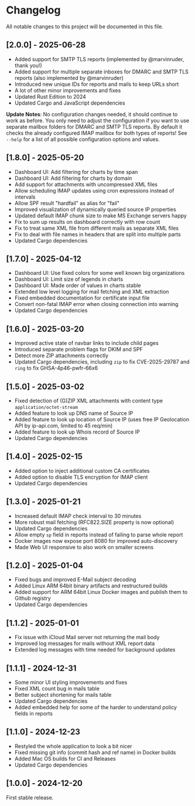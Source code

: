 # Changelog

All notable changes to this project will be documented in this file.

## [2.0.0] - 2025-06-28
* Added support for SMTP TLS reports (implemented by @marvinruder, thank you!)
* Added support for multiple separate inboxes for DMARC and SMTP TLS reports (also implemented by @marvinruder)
* Introduced new unique IDs for reports and mails to keep URLs short
* A lot of other minor improvements and fixes
* Updated Rust Edition to 2024
* Updated Cargo and JavaScript dependencies

**Update Notes**: No configuration changes needed, it should continue to work as before.
You only need to adjust the configuration if you want to use separate mailbox folders for DMARC and SMTP TLS reports.
By default it checks the already configured IMAP mailbox for both types of reports!
See `--help` for a list of all possible configuration options and values.

## [1.8.0] - 2025-05-20
* Dashboard UI: Add filtering for charts by time span
* Dashboard UI: Add filtering for charts by domain
* Add support for attachments with uncompressed XML files
* Allow scheduling IMAP updates using cron expressions instead of intervals
* Allow SPF result "hardfail" as alias for "fail"
* Improved visualization of dynamically queried source IP properties
* Updated default IMAP chunk size to make MS Exchange servers happy
* Fix to sum up results on dashboard correctly with row count
* Fix to treat same XML file from different mails as separate XML files
* Fix to deal with file names in headers that are split into multiple parts
* Updated Cargo dependencies

## [1.7.0] - 2025-04-12
* Dashboard UI: Use fixed colors for some well known big organizations
* Dashboard UI: Limit size of legends in charts
* Dashboard UI: Made order of values in charts stable
* Extended low level logging for mail fetching and XML extraction
* Fixed embedded documentation for certificate input file
* Convert non-fatal IMAP error when closing connection into warning
* Updated Cargo dependencies

## [1.6.0] - 2025-03-20
* Improved active state of navbar links to include child pages
* Introduced separate problem flags for DKIM and SPF
* Detect more ZIP attachments correctly
* Updated Cargo dependencies, including `zip` to fix CVE-2025-29787 and `ring` to fix GHSA-4p46-pwfr-66x6

## [1.5.0] - 2025-03-02
* Fixed detection of (G)ZIP XML attachments with content type `application/octet-stream`
* Added feature to look up DNS name of Source IP
* Added feature to look up location of Source IP
  (uses free IP Geolocation API by ip-api.com, limited to 45 req/min)
* Added feature to look up Whois record of Source IP
* Updated Cargo dependencies

## [1.4.0] - 2025-02-15
* Added option to inject additional custom CA certificates
* Added option to disable TLS encryption for IMAP client
* Updated Cargo dependencies

## [1.3.0] - 2025-01-21
* Increased default IMAP check interval to 30 minutes
* More robust mail fetching (RFC822.SIZE property is now optional)
* Updated Cargo dependencies
* Allow empty `sp` field in reports instead of failing to parse whole report
* Docker images now expose port 8080 for improved auto-discovery
* Made Web UI responsive to also work on smaller screens

## [1.2.0] - 2025-01-04
* Fixed bugs and improved E-Mail subject decoding
* Added Linux ARM 64bit binary artifacts and restructured builds
* Added support for ARM 64bit Linux Docker images and publish them to Github registry
* Updated Cargo dependencies

## [1.1.2] - 2025-01-01
* Fix issue with iCloud Mail server not returning the mail body
* Improved log messages for mails without XML report data
* Extended log messages with time needed for background updates

## [1.1.1] - 2024-12-31
* Some minor UI styling improvements and fixes
* Fixed XML count bug in mails table
* Better subject shortening for mails table
* Updated Cargo dependencies
* Added embedded help for some of the harder to understand policy fields in reports

## [1.1.0] - 2024-12-23
* Restyled the whole application to look a bit nicer
* Fixed missing git info (commit hash and ref name) in Docker builds
* Added Mac OS builds for CI and Releases
* Updated Cargo dependencies

## [1.0.0] - 2024-12-20
First stable release.

